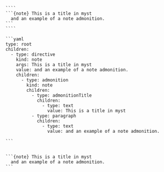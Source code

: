 `````{tabbed} Markup
````
```{note} This is a title in myst
  and an example of a note admonition.
```
````
`````

`````{tabbed} AST
```yaml
type: root
children:
  - type: directive
    kind: note
    args: This is a title in myst
    value: and an example of a note admonition.
    children:
      - type: admonition
        kind: note
        children:
          - type: admonitionTitle
            children:
              - type: text
                value: This is a title in myst
          - type: paragraph
            children:
              - type: text
                value: and an example of a note admonition.

```
`````

`````{tabbed} Render

```{note} This is a title in myst
  and an example of a note admonition.
```

`````

